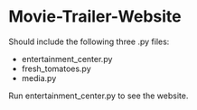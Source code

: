 # Movie-Trailer-Website

Should include the following three .py files:
  * entertainment_center.py
  * fresh_tomatoes.py
  * media.py
  
Run entertainment_center.py to see the website.
